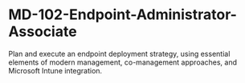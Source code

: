 # MD-102-Endpoint-Administrator-Associate
Plan and execute an endpoint deployment strategy, using essential elements of modern management, co-management approaches, and Microsoft Intune integration.
